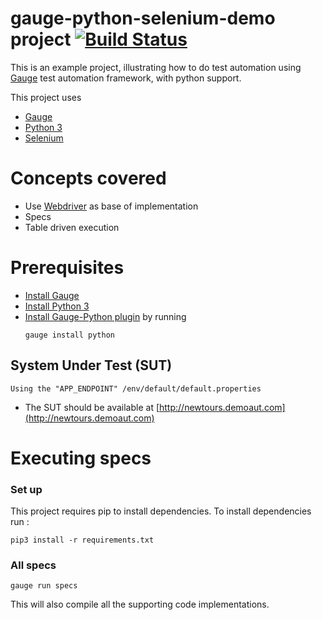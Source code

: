 # gauge-python-selenium-demo project [![Build Status](https://travis-ci.org/gemunulk/gauge-python-selenium-demo.svg?branch=master)](https://travis-ci.org/gemunulk/gauge-python-selenium-demo)

This is an example project, illustrating how to do test automation using [Gauge](https://github.com/getgauge/gauge) test automation framework, with python support.

This project uses 

- [Gauge](http://getgauge.io/)
- [Python 3](https://docs.python.org/3/index.html)
- [Selenium](http://selenium-python.readthedocs.org/)


# Concepts covered

- Use [Webdriver](http://docs.seleniumhq.org/projects/webdriver/) as base of implementation
- Specs
- Table driven execution

# Prerequisites

- [Install Gauge](http://getgauge.io/download.html)
- [Install Python 3](https://www.python.org/downloads/)
- [Install Gauge-Python plugin](https://github.com/kashishm/gauge-python/wiki/User-Documentation) by running
  ````
  gauge install python
  ````

## System Under Test (SUT)

```
Using the "APP_ENDPOINT" /env/default/default.properties
```
* The SUT should be available at [http://newtours.demoaut.com](http://newtours.demoaut.com)

# Executing specs

### Set up
This project requires pip to install dependencies. To install dependencies run :  
````
pip3 install -r requirements.txt
````

### All specs
````
gauge run specs
````
This will also compile all the supporting code implementations.
